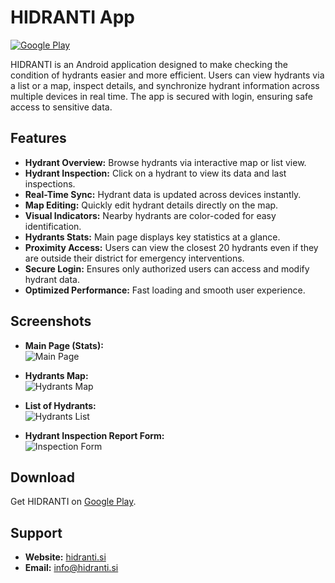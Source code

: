 # HIDRANTI App

[![Google Play](https://img.shields.io/badge/Available%20on-Google%20Play-brightgreen)](https://play.google.com/store/apps/details?id=com.hidranti.app)

HIDRANTI is an Android application designed to make checking the condition of hydrants easier and more efficient. Users can view hydrants via a list or a map, inspect details, and synchronize hydrant information across multiple devices in real time. The app is secured with login, ensuring safe access to sensitive data.

## Features

- **Hydrant Overview:** Browse hydrants via interactive map or list view.  
- **Hydrant Inspection:** Click on a hydrant to view its data and last inspections.  
- **Real-Time Sync:** Hydrant data is updated across devices instantly.  
- **Map Editing:** Quickly edit hydrant details directly on the map.  
- **Visual Indicators:** Nearby hydrants are color-coded for easy identification.  
- **Hydrants Stats:** Main page displays key statistics at a glance.  
- **Proximity Access:** Users can view the closest 20 hydrants even if they are outside their district for emergency interventions.  
- **Secure Login:** Ensures only authorized users can access and modify hydrant data.  
- **Optimized Performance:** Fast loading and smooth user experience.

## Screenshots

- **Main Page (Stats):**  
![Main Page](https://play-lh.googleusercontent.com/NxF-c5QOiueOficCZPqLkgYRTCozibiAetXC6sve54h27eOjbamcHeHWPvbbdVZlBic=w2560-h1440-rw)

- **Hydrants Map:**  
![Hydrants Map](https://play-lh.googleusercontent.com/D8Cto-arZkkUPtQsy93sRbALelNmEjCWKK73r24z_Tbpqy7YbcztxFrcUzAxIs52Vg=w2560-h1440-rw)

- **List of Hydrants:**  
![Hydrants List](https://play-lh.googleusercontent.com/RBDQf5EYLfaDMv9DBN_GPMhwU3qsr9YjA4RsXmOJkPh38uH-T2-cT1mwcfCAxHuUivU=w2560-h1440-rw)

- **Hydrant Inspection Report Form:**  
![Inspection Form](https://play-lh.googleusercontent.com/xDIWvLbn3hVTzyLy9pcRG61miphq7Vwaj80NKFLrIAVGdcVXn60A_wcUXKf1xU2WfzEH=w2560-h1440-rw)

## Download

Get HIDRANTI on [Google Play](https://play.google.com/store/apps/details?id=com.hidranti.app).

## Support

- **Website:** [hidranti.si](https://hidranti.si)  
- **Email:** info@hidranti.si


